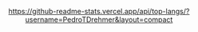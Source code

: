 <div dir="auto" align = "center">

https://github-readme-stats.vercel.app/api/top-langs/?username=PedroTDrehmer&layout=compact


</div>
